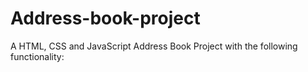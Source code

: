 # Address-book-project
A  HTML, CSS and JavaScript Address Book Project with the following functionality:
